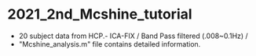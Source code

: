 # 2021_2nd_Mcshine_tutorial
- 20 subject data from HCP.- ICA-FIX / Band Pass filtered (.008~0.1Hz) / 
- "Mcshine_analysis.m" file contains detailed information.
